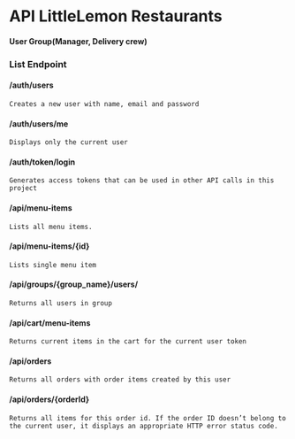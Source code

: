 # API LittleLemon Restaurants

#### User Group(Manager, Delivery crew)


### List Endpoint

#### /auth/users
    Creates a new user with name, email and password
#### /auth/users/me
    Displays only the current user
#### /auth/token/login
    Generates access tokens that can be used in other API calls in this project
#### /api/menu-items
    Lists all menu items. 
#### /api/menu-items/{id}
    Lists single menu item
#### /api/groups/{group_name}/users/
    Returns all users in group
#### /api/cart/menu-items
    Returns current items in the cart for the current user token
#### /api/orders
    Returns all orders with order items created by this user
#### /api/orders/{orderId}
    Returns all items for this order id. If the order ID doesn’t belong to the current user, it displays an appropriate HTTP error status code.
